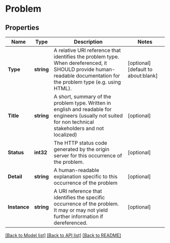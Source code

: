 # Problem

## Properties

Name | Type | Description | Notes
------------ | ------------- | ------------- | -------------
**Type** | **string** | A relative URI reference that identifies the problem type. When dereferenced, it SHOULD provide human-readable documentation for the problem type (e.g. using HTML). | [optional] [default to about:blank]
**Title** | **string** | A short, summary of the problem type. Written in english and readable for engineers (usually not suited for non technical stakeholders and not localized) | [optional] 
**Status** | **int32** | The HTTP status code generated by the origin server for this occurrence of the problem. | [optional] 
**Detail** | **string** | A human-readable explanation specific to this occurrence of the problem | [optional] 
**Instance** | **string** | A URI reference that identifies the specific occurrence of the problem. It may or may not yield further information if dereferenced. | [optional] 

[[Back to Model list]](../README.md#documentation-for-models) [[Back to API list]](../README.md#documentation-for-api-endpoints) [[Back to README]](../README.md)


